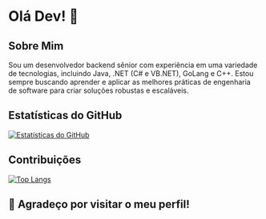 # Olá Dev! 👋

## Sobre Mim
Sou um desenvolvedor backend sênior com experiência em uma variedade de tecnologias, incluindo Java, .NET (C# e VB.NET), GoLang e C++. Estou sempre buscando aprender e aplicar as melhores práticas de engenharia de software para criar soluções robustas e escaláveis.

## Estatísticas do GitHub
[![Estatísticas do GitHub](https://github-readme-stats.vercel.app/api?username=KleyvissonMatias&show_icons=true&theme=radical)](https://github.com/KleyvissonMatias/github-readme-stats)

## Contribuições
[![Top Langs](https://github-readme-stats.vercel.app/api/top-langs/?username=KleyvissonMatias&layout=compact&theme=radical)](https://github.com/KleyvissonMatias/github-readme-stats)

## 🌟 Agradeço por visitar o meu perfil!
